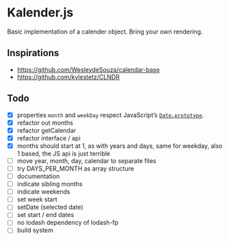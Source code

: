 # Kalender.js

Basic implementation of a calender object. Bring your own rendering.

## Inspirations

- https://github.com/WesleydeSouza/calendar-base
- https://github.com/kylestetz/CLNDR

## Todo

- [x] properties `month` and `weekDay` respect JavaScript’s [`Date.prototype`](https://developer.mozilla.org/en-US/docs/Web/JavaScript/Reference/Global_Objects/Date/prototype).
- [x] refactor out months
- [x] refactor getCalendar
- [x] refactor interface / api
- [x] months should start at 1, as with years and days, same for weekday, also 1 based, the JS api is just terrible
- [ ] move year, month, day, calendar to separate files
- [ ] try DAYS_PER_MONTH as array structure
- [ ] documentation
- [ ] indicate sibling months
- [ ] indicate weekends
- [ ] set week start
- [ ] setDate (selected date)
- [ ] set start / end dates
- [ ] no lodash dependency of lodash-fp
- [ ] build system
